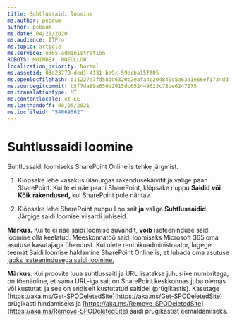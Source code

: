 ```yaml
---
title: Suhtlussaidi loomine
ms.author: pebaum
author: pebaum
ms.date: 04/21/2020
ms.audience: ITPro
ms.topic: article
ms.service: o365-administration
ROBOTS: NOINDEX, NOFOLLOW
localization_priority: Normal
ms.assetid: 03a23778-ded1-4131-ba9c-59ecba15ff05
ms.openlocfilehash: d11227a7fd58bd6320c2eafa4c204840c5a63a1e66ef1734dd781a3c1c0d3131
ms.sourcegitcommit: b5f7da89a650d2915dc652449623c78be6247175
ms.translationtype: MT
ms.contentlocale: et-EE
ms.lasthandoff: 08/05/2021
ms.locfileid: "54069562"
---
```

# <a name="create-a-communication-site"></a>Suhtlussaidi loomine

Suhtlussaidi loomiseks SharePoint Online'is tehke järgmist. 
  
1. Klõpsake lehe vasakus ülanurgas rakendusekäivitit ja valige paan SharePoint. Kui te ei näe paani SharePoint, klõpsake nuppu **Saidid** **või Kõik rakendused,** kui SharePoint pole nähtav. 
    
2. Klõpsake lehe SharePoint nuppu Loo sait **ja** valige **Suhtlussaidid**. Järgige saidi loomise viisardi juhiseid. 
    
 **Märkus.** Kui te ei näe saidi loomise suvandit, **võib** iseteeninduse saidi loomine olla keelatud. Meeskonnatöö saidi loomiseks Microsoft 365 oma asutuse kasutajaga ühendust. Kui olete rentnikuadministraator, lugege teemat Saidi loomise haldamine SharePoint Online'is, et lubada oma asutuse [jaoks iseteenindusega saidi loomine.](https://go.microsoft.com/fwlink/?linkid=2018780)
  
 **Märkus.** Kui proovite luua suhtlussaiti ja URL lisatakse juhuslike numbritega, on tõenäoline, et sama URL-iga sait on SharePoint keskkonnas juba olemas või kustutati ja see on endiselt kustutatud saitidel (prügikastis). Kasutage [https://aka.ms/Get-SPODeletedSite](https://aka.ms/Get-SPODeletedSite) prügikasti hindamiseks ja [https://aka.ms/Remove-SPODeletedSite](https://aka.ms/Remove-SPODeletedSite) saidi prügikastist eemaldamiseks. 
  

